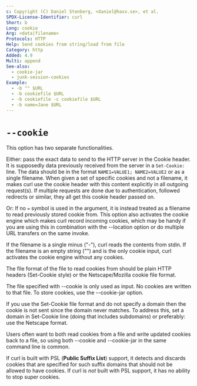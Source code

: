 ```yaml
---
c: Copyright (C) Daniel Stenberg, <daniel@haxx.se>, et al.
SPDX-License-Identifier: curl
Short: b
Long: cookie
Arg: <data|filename>
Protocols: HTTP
Help: Send cookies from string/load from file
Category: http
Added: 4.9
Multi: append
See-also:
  - cookie-jar
  - junk-session-cookies
Example:
  - -b "" $URL
  - -b cookiefile $URL
  - -b cookiefile -c cookiefile $URL
  - -b name=Jane $URL
---
```


# `--cookie`

This option has two separate functionalities.

Either: pass the exact data to send to the HTTP server in the Cookie header.
It is supposedly data previously received from the server in a `Set-Cookie:`
line. The data should be in the format `NAME1=VALUE1; NAME2=VALUE2` or as a
single filename. When given a set of specific cookies and not a filename, it
makes curl use the cookie header with this content explicitly in all outgoing
request(s). If multiple requests are done due to authentication, followed
redirects or similar, they all get this cookie header passed on.

Or: If no `=` symbol is used in the argument, it is instead treated as a
filename to read previously stored cookie from. This option also activates the
cookie engine which makes curl record incoming cookies, which may be handy if
you are using this in combination with the --location option or do multiple
URL transfers on the same invoke.

If the filename is a single minus ("-"), curl reads the contents from stdin.
If the filename is an empty string ("") and is the only cookie input, curl
activates the cookie engine without any cookies.

The file format of the file to read cookies from should be plain HTTP headers
(Set-Cookie style) or the Netscape/Mozilla cookie file format.

The file specified with --cookie is only used as input. No cookies are written
to that file. To store cookies, use the --cookie-jar option.

If you use the Set-Cookie file format and do not specify a domain then the
cookie is not sent since the domain never matches. To address this, set a
domain in Set-Cookie line (doing that includes subdomains) or preferably: use
the Netscape format.

Users often want to both read cookies from a file and write updated cookies
back to a file, so using both --cookie and --cookie-jar in the same command
line is common.

If curl is built with PSL (**Public Suffix List**) support, it detects and
discards cookies that are specified for such suffix domains that should not be
allowed to have cookies. If curl is *not* built with PSL support, it has no
ability to stop super cookies.
